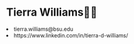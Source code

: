 
<h1>Tierra Williams🩷✨</h1>
		<li>tierra.williams@bsu.edu</li>
		<li>https://www.linkedin.com/in/tierra-d-williams/</li>


<!---
TierraCodes/TierraCodes is a ✨ special ✨ repository because its `README.md` (this file) appears on your GitHub profile.
You can click the Preview link to take a look at your changes.
--->
